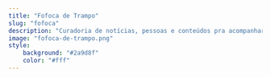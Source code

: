```yaml
---
title: "Fofoca de Trampo"
slug: "fofoca"
description: "Curadoria de notícias, pessoas e conteúdos pra acompanhar de pertinho"
image: "fofoca-de-trampo.png"
style:
    background: "#2a9d8f"
    color: "#fff"
---
```



